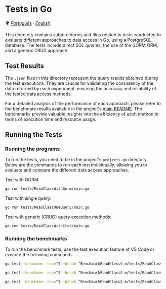 # Tests in Go

🌍 *[Português](README.md) ∙ [English](README_en.md)*

This directory contains subdirectories and files related to tests conducted to evaluate different approaches to data access in Go, using a PostgreSQL database. The tests include direct SQL queries, the use of the GORM ORM, and a generic CRUD approach.

## Test Results

The `.json` files in this directory represent the query results obtained during the test executions. They are crucial for validating the consistency of the data returned by each experiment, ensuring the accuracy and reliability of the tested data access methods.

For a detailed analysis of the performance of each approach, please refer to the benchmark results available in the project's [main README](../README.md). The benchmarks provide valuable insights into the efficiency of each method in terms of execution time and resource usage.

## Running the Tests

### Running the programs

To run the tests, you need to be in the project's `projects-go` directory. Below are the commands to run each test individually, allowing you to evaluate and compare the different data access approaches.

Test with GORM:
```bash
go run tests/ReadClassWithGorm/main.go
```

Test with single query:
```bash
go run tests/ReadClassOneQuery/main.go
```

Test with generic (CRUD) query execution methods:
```bash
go run tests/ReadClassWithCrud/main.go
```

### Running the benchmarks

To run the benchmark tests, use the test execution feature of VS Code or execute the following commands.

```bash
go test -benchmem -run=^$ -bench ^BenchmarkReadClass$ m/tests/ReadClassWithGorm
```

```bash
go test -benchmem -run=^$ -bench ^BenchmarkReadClass$ m/tests/ReadClassOneQuery
```

```bash
go test -benchmem -run=^$ -bench ^BenchmarkReadClass$ m/tests/ReadClassWithCrud
```